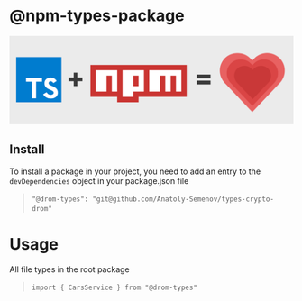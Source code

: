 # @npm-types-package

![image info](./logo.png)

## Install
To install a package in your project, you need to add an entry to the `devDependencies` object in your package.json file 

> ```"@drom-types": "git@github.com/Anatoly-Semenov/types-crypto-drom"```

# Usage
All file types in the root package

> ```import { CarsService } from "@drom-types"```
